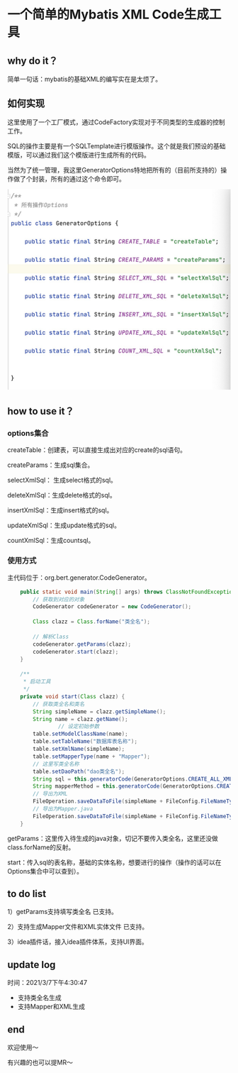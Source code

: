 # 一个简单的Mybatis XML Code生成工具

## why do it？

简单一句话：mybatis的基础XML的编写实在是太烦了。

## 如何实现

这里使用了一个工厂模式，通过CodeFactory实现对于不同类型的生成器的控制工作。

SQL的操作主要是有一个SQLTemplate进行模版操作。这个就是我们预设的基础模版，可以通过我们这个模版进行生成所有的代码。

当然为了统一管理，我这里GeneratorOptions特地把所有的（目前所支持的）操作做了个封装，所有的通过这个命令即可。

<img src="./assets/Genetator.jpg" style="zoom:80%;" />

## how to use it？

### options集合

createTable：创建表，可以直接生成出对应的create的sql语句。

createParams：生成sql集合。

selectXmlSql： 生成select格式的sql。

deleteXmlSql：生成delete格式的sql。

insertXmlSql：生成insert格式的sql。

updateXmlSql：生成update格式的sql。

countXmlSql：生成countsql。

### 使用方式

主代码位于：org.bert.generator.CodeGenerator。

```java
    public static void main(String[] args) throws ClassNotFoundException {
        // 获取到对应的对象
        CodeGenerator codeGenerator = new CodeGenerator();

        Class clazz = Class.forName("类全名");

        // 解析Class
        codeGenerator.getParams(clazz);
        codeGenerator.start(clazz);
    }

    /**
     * 启动工具
     */
    private void start(Class clazz) {
        // 获取类全名和类名
        String simpleName = clazz.getSimpleName();
        String name = clazz.getName();
				// 设定初始参数
        table.setModelClassName(name);
        table.setTableName("数据库表名称");
        table.setXmlName(simpleName);
        table.setMapperType(name + "Mapper");
        // 这里写类全名称
        table.setDaoPath("dao类全名");
        String sql = this.generatorCode(GeneratorOptions.CREATE_ALL_XML_SQL);
        String mapperMethod = this.generatorCode(GeneratorOptions.CREATE_MAPPER_CODE);
        // 导出为XML
        FileOperation.saveDataToFile(simpleName + FileConfig.FileNameType.XML_TYPE, sql, FileConfig.FilePathConfig.XML_PATH);
        // 导出为Mapper.java
        FileOperation.saveDataToFile(simpleName + FileConfig.FileNameType.MAPPER_JAVA_TYPE, mapperMethod, FileConfig.FilePathConfig.MAPPER_JAVA_PATH);
    }
```

getParams：这里传入待生成的java对象，切记不要传入类全名，这里还没做class.forName的反射。

start：传入sql的表名称，基础的实体名称，想要进行的操作（操作的话可以在Options集合中可以查到）。

## to do list

1）getParams支持填写类全名 已支持。

2）支持生成Mapper文件和XML实体文件 已支持。

3）idea插件话，接入idea插件体系，支持UI界面。

## update log

时间：2021/3/7下午4:30:47

- 支持类全名生成
- 支持Mapper和XML生成

## end

欢迎使用～

有兴趣的也可以提MR～